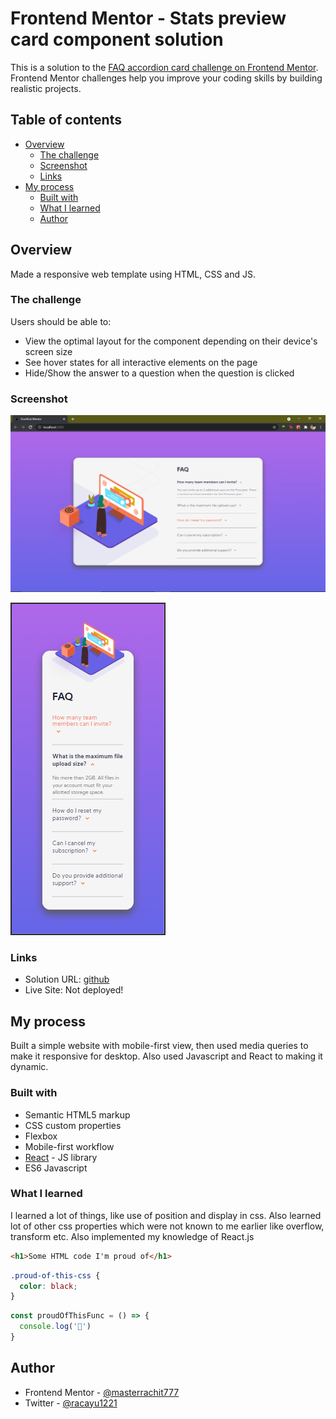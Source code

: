 # Frontend Mentor - Stats preview card component solution

This is a solution to the [FAQ accordion card challenge on Frontend Mentor](https://www.frontendmentor.io/challenges/faq-accordion-card-XlyjD0Oam). Frontend Mentor challenges help you improve your coding skills by building realistic projects. 

## Table of contents

- [Overview](#overview)
  - [The challenge](#the-challenge)
  - [Screenshot](#screenshot)
  - [Links](#links)
- [My process](#my-process)
  - [Built with](#built-with)
  - [What I learned](#what-i-learned)
  - [Author](#author)


## Overview

Made a responsive web template using HTML, CSS and JS.

### The challenge

Users should be able to:

- View the optimal layout for the component depending on their device's screen size
- See hover states for all interactive elements on the page
- Hide/Show the answer to a question when the question is clicked

### Screenshot

![Desktop](./public/images/my-screenshots/desktop-ss.png)

![Mobile](./public/images/my-screenshots/mobile-ss.png)

### Links

- Solution URL: [github](https://github.com/masterrachit777/faq-accordion-card)
- Live Site: Not deployed!

## My process

Built a simple website with mobile-first view, then used media queries to make it responsive for desktop. Also used Javascript and React to making it dynamic.

### Built with

- Semantic HTML5 markup
- CSS custom properties
- Flexbox
- Mobile-first workflow
- [React](https://reactjs.org/) - JS library
- ES6 Javascript

### What I learned

I learned a lot of things, like use of position and display in css.
Also learned lot of other css properties which were not known to me earlier like overflow, transform etc.
Also implemented my knowledge of React.js

```html
<h1>Some HTML code I'm proud of</h1>
```
```css
.proud-of-this-css {
  color: black;
}
```
```js
const proudOfThisFunc = () => {
  console.log('🎉')
}
```

## Author

- Frontend Mentor - [@masterrachit777](https://www.frontendmentor.io/profile/masterrachit777)
- Twitter - [@racayu1221](https://www.twitter.com/racayu1221)
